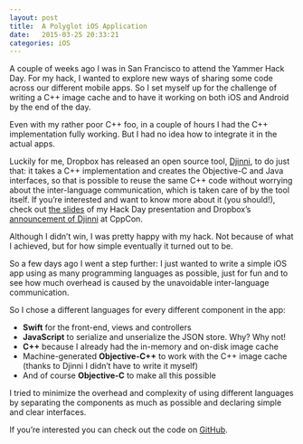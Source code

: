 ```yaml
---
layout: post
title:  A Polyglot iOS Application
date:   2015-03-25 20:33:21
categories: iOS
---
```


A couple of weeks ago I was in San Francisco to attend the Yammer Hack Day.
For my hack, I wanted to explore new ways of sharing some code across our different mobile apps. So I set myself up for the challenge of writing a C++ image cache and to have it working on both iOS and Android by the end of the day.

Even with my rather poor C++ foo, in a couple of hours I had the C++ implementation fully working. But I had no idea how to integrate it in the actual apps.

Luckily for me, Dropbox has released an open source tool, [Djinni](https://github.com/dropbox/djinni), to do just that: it takes a C++ implementation and creates the Objective-C and Java interfaces, so that is possible to reuse the same C++ code without worrying about the inter-language communication, which is taken care of by the tool itself.
If you’re interested and want to know more about it (you should!), check out [the slides](https://speakerdeck.com/marcosero/do-not-repeat-yourself) of my Hack Day presentation and Dropbox’s [announcement of Djinni](https://www.youtube.com/watch?v=ZcBtF-JWJhM) at CppCon.

Although I didn’t win, I was pretty happy with my hack.
Not because of what I achieved, but for how simple eventually it turned out to be.

So a few days ago I went a step further: I just wanted to write a simple iOS app using as many programming languages as possible, just for fun and to see how much overhead is caused by the unavoidable inter-language communication.

So I chose a different languages for every different component in the app:

- **Swift** for the front-end, views and controllers
- **JavaScript** to serialize and unserialize the JSON store. Why? Why not!
- **C++** because I already had the in-memory and on-disk image cache
- Machine-generated **Objective-C++** to work with the C++ image cache (thanks to Djinni I didn’t have to write it myself)
- And of course **Objective-C** to make all this possible

I tried to minimize the overhead and complexity of using different languages by separating the components as much as possible and declaring simple and clear interfaces.

If you’re interested you can check out the code on [GitHub](https://github.com/MarcoSero/PolyglotApp).